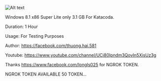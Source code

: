 ![Alt text](https://i.ibb.co/3MdzkJT/Capture.png "Screenshot")

Windows 8.1 x86 Super Lite only 3.1 GB For Katacoda.

Duration: 1 Hour

Usage: For Testing Purposes

Author: https://facebook.com/thuong.hai.581

Youtube: https://www.youtube.com/channel/UCi80Ipndm3QovIn5XisUz3g

Thanks https://www.facebook.com/longls025 for NGROK TOKEN.

NGROK TOKEN AVAILABLE 50 TOKEN...




